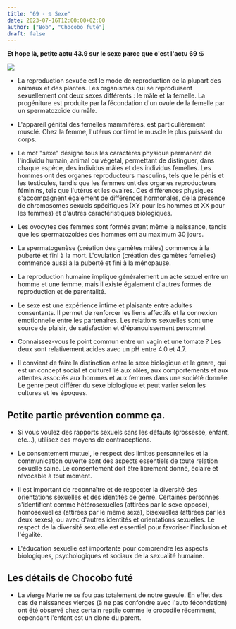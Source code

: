 ```yaml
---
title: "69 - ♋ Sexe"
date: 2023-07-16T12:00:00+02:00
author: ["Bob", "Chocobo futé"]
draft: false
---
```


**Et hope là, petite actu 43.9 sur le sexe parce que c'est l'actu 69 ♋**

![](/img/69.jpg)

- La reproduction sexuée est le mode de reproduction de la plupart des animaux et des plantes. Les organismes qui se reproduisent sexuellement ont deux sexes différents : le mâle et la femelle. La progéniture est produite par la fécondation d'un ovule de la femelle par un spermatozoïde du mâle.

- L'appareil génital des femelles mammifères, est particulièrement musclé. Chez la femme, l'utérus contient le muscle le plus puissant du corps.

- Le mot "sexe" désigne tous les caractères physique permanent de l'individu humain, animal ou végétal, permettant de distinguer, dans chaque espèce, des individus mâles et des individus femelles. Les hommes ont des organes reproducteurs masculins, tels que le pénis et les testicules, tandis que les femmes ont des organes reproducteurs féminins, tels que l'utérus et les ovaires. Ces différences physiques s'accompagnent également de différences hormonales, de la présence de chromosomes sexuels spécifiques (XY pour les hommes et XX pour les femmes) et d'autres caractéristiques biologiques.

- Les ovocytes des femmes sont formés avant même la naissance, tandis que les spermatozoïdes des hommes ont au maximum 30 jours.

- La spermatogenèse (création des gamètes mâles) commence à la puberté et fini à la mort. L'ovulation (création des gamètes femelles) commence aussi à la puberté et fini à la ménopause.

- La reproduction humaine implique généralement un acte sexuel entre un homme et une femme, mais il existe également d'autres formes de reproduction et de parentalité.

- Le sexe est une expérience intime et plaisante entre adultes consentants. Il permet de renforcer les liens affectifs et la connexion émotionnelle entre les partenaires. Les relations sexuelles sont une source de plaisir, de satisfaction et d'épanouissement personnel.

- Connaissez-vous le point commun entre un vagin et une tomate ? Les deux sont relativement acides avec un pH entre 4.0 et 4.7.

- Il convient de faire la distinction entre le sexe biologique et le genre, qui est un concept social et culturel lié aux rôles, aux comportements et aux attentes associés aux hommes et aux femmes dans une société donnée. Le genre peut différer du sexe biologique et peut varier selon les cultures et les époques.

## Petite partie prévention comme ça.

- Si vous voulez des rapports sexuels sans les défauts (grossesse, enfant, etc...), utilisez des moyens de contraceptions.

- Le consentement mutuel, le respect des limites personnelles et la communication ouverte sont des aspects essentiels de toute relation sexuelle saine. Le consentement doit être librement donné, éclairé et révocable à tout moment.

- Il est important de reconnaître et de respecter la diversité des orientations sexuelles et des identités de genre. Certaines personnes s'identifient comme hétérosexuelles (attirées par le sexe opposé), homosexuelles (attirées par le même sexe), bisexuelles (attirées par les deux sexes), ou avec d'autres identités et orientations sexuelles. Le respect de la diversité sexuelle est essentiel pour favoriser l'inclusion et l'égalité.

- L'éducation sexuelle est importante pour comprendre les aspects biologiques, psychologiques et sociaux de la sexualité humaine.

## Les détails de Chocobo futé

- La vierge Marie ne se fou pas totalement de notre gueule. En effet des cas de naissances vierges (à ne pas confondre avec l'auto fécondation) ont été observé chez certain reptile comme le crocodile récemment, cependant l'enfant est un clone du parent.
